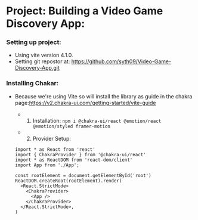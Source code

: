 # Project: Building a Video Game Discovery App:

### Setting up project:

- Using vite version 4.1.0.
- Setting git repostor at: https://github.com/syth09/Video-Game-Discovery-App.git

### Installing Chakar:

- Because we're using Vite so will install the library as guide in the chakra page:https://v2.chakra-ui.com/getting-started/vite-guide

  - 1. Installation: `npm i @chakra-ui/react @emotion/react @emotion/styled framer-motion`
  - 2. Provider Setup:

  ```
  import * as React from 'react'
  import { ChakraProvider } from '@chakra-ui/react'
  import * as ReactDOM from 'react-dom/client'
  import App from './App';

  const rootElement = document.getElementById('root')
  ReactDOM.createRoot(rootElement).render(
    <React.StrictMode>
      <ChakraProvider>
        <App />
      </ChakraProvider>
    </React.StrictMode>,
  )
  ```

